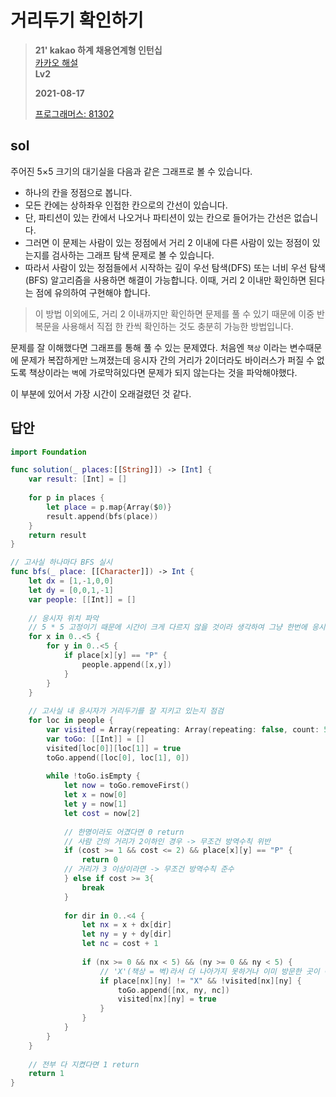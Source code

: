 # 거리두기 확인하기
> **21' kakao 하계 채용연계형 인턴십**  
> [카카오 해설](https://tech.kakao.com/2021/07/08/2021-카카오-인턴십-for-tech-developers-코딩-테스트-해설/)  
> **Lv2**
>
> **2021-08-17**
>
> [프로그래머스: 81302](https://programmers.co.kr/learn/courses/30/lessons/81302)


## sol
주어진 5×5 크기의 대기실을 다음과 같은 그래프로 볼 수 있습니다.

* 하나의 칸을 정점으로 봅니다.
* 모든 칸에는 상하좌우 인접한 칸으로의 간선이 있습니다.
* 단, 파티션이 있는 칸에서 나오거나 파티션이 있는 칸으로 들어가는 간선은 없습니다.
* 그러면 이 문제는 사람이 있는 정점에서 거리 2 이내에 다른 사람이 있는 정점이 있는지를 검사하는 그래프 탐색 문제로 볼 수 있습니다.
* 따라서 사람이 있는 정점들에서 시작하는 깊이 우선 탐색(DFS) 또는 너비 우선 탐색(BFS) 알고리즘을 사용하면 해결이 가능합니다. 이때, 거리 2 이내만 확인하면 된다는 점에 유의하여 구현해야 합니다.

> 이 방법 이외에도, 거리 2 이내까지만 확인하면 문제를 풀 수 있기 때문에 이중 반복문을 사용해서 직접 한 칸씩 확인하는 것도 충분히 가능한 방법입니다.

문제를 잘 이해했다면 그래프를 통해 풀 수 있는 문제였다. 처음엔 `책상` 이라는 변수때문에 문제가 복잡하게만 느껴졌는데 응시자 간의 거리가 2이더라도 바이러스가 퍼질 수 없도록 책상이라는 `벽`에 가로막혀있다면 문제가 되지 않는다는 것을 파악해야했다.  


이 부분에 있어서 가장 시간이 오래걸렸던 것 같다.


## 답안
```swift
import Foundation

func solution(_ places:[[String]]) -> [Int] {
    var result: [Int] = []
    
    for p in places {
        let place = p.map{Array($0)}
        result.append(bfs(place))
    }
    return result
}

// 고사실 하나마다 BFS 실시
func bfs(_ place: [[Character]]) -> Int {
    let dx = [1,-1,0,0]
    let dy = [0,0,1,-1]
    var people: [[Int]] = []
    
    // 응시자 위치 파악
    // 5 * 5 고정이기 때문에 시간이 크게 다르지 않을 것이라 생각하여 그냥 한번에 응시자 위치를 다 구해놓고 시작
    for x in 0..<5 {
        for y in 0..<5 {
            if place[x][y] == "P" {
                people.append([x,y])
            }
        }
    }
    
    // 고사실 내 응시자가 거리두기를 잘 지키고 있는지 점검
    for loc in people {
        var visited = Array(repeating: Array(repeating: false, count: 5), count: 5)   
        var toGo: [[Int]] = []
        visited[loc[0]][loc[1]] = true
        toGo.append([loc[0], loc[1], 0])
        
        while !toGo.isEmpty {
            let now = toGo.removeFirst()
            let x = now[0]
            let y = now[1]
            let cost = now[2]
            
            // 한명이라도 어겼다면 0 return
            // 사람 간의 거리가 2이하인 경우 -> 무조건 방역수칙 위반
            if (cost >= 1 && cost <= 2) && place[x][y] == "P" {
                return 0
            // 거리가 3 이상이라면 -> 무조건 방역수칙 준수
            } else if cost >= 3{
                break
            }
            
            for dir in 0..<4 {
                let nx = x + dx[dir]
                let ny = y + dy[dir]
                let nc = cost + 1
                
                if (nx >= 0 && nx < 5) && (ny >= 0 && ny < 5) {
                    // 'X'(책상 = 벽)라서 더 나아가지 못하거나 이미 방문한 곳이 아니라면 dq에 추가
                    if place[nx][ny] != "X" && !visited[nx][ny] {
                        toGo.append([nx, ny, nc])
                        visited[nx][ny] = true
                    }
                }
            }
        }
    } 
    
    // 전부 다 지켰다면 1 return
    return 1
}
```